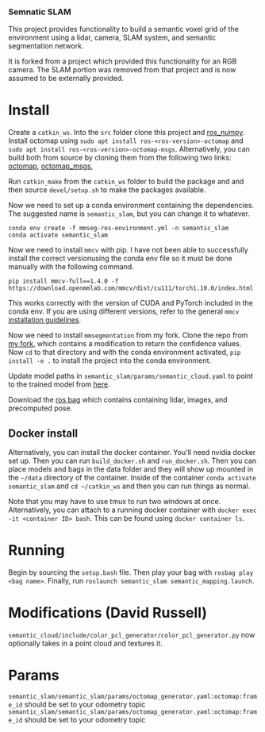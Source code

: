 ### Semnatic SLAM
This project provides functionality to build a semantic voxel grid of the environment using a lidar, camera, SLAM system, and semantic segmentation network.

It is forked from a project which provided this functionality for an RGB camera. The SLAM portion was removed from that project and is now assumed to be externally provided.

# Install
Create a `catkin_ws`. Into the `src` folder clone this project and [ros_numpy](https://github.com/eric-wieser/ros_numpy). Install octomap using `sudo apt install ros-<ros-version>-octomap` and `sudo apt install ros-<ros-version>-octomap-msgs`. Alternatively, you can build both from source by cloning them from the following two links: 
 [octomap](https://github.com/OctoMap/octomap), [octomap_msgs](https://github.com/OctoMap/octomap_msgs), 

Run `catkin_make` from the `catkin_ws` folder to build the package and and then source `devel/setup.sh` to make the packages available.

Now we need to set up a conda environment containing the dependencies. The suggested name is `semantic_slam`, but you can change it to whatever.
```
conda env create -f mmseg-ros-environment.yml -n semantic_slam 
conda activate semantic_slam 
```
Now we need to install `mmcv` with pip. I have not been able to successfully install the correct versionusing the conda env file so it must be done manually with the following command.
```
pip install mmcv-full==1.4.0 -f https://download.openmmlab.com/mmcv/dist/cu111/torch1.10.0/index.html
```
This works correctly with the version of CUDA and PyTorch included in the conda env. If you are using different versions, refer to the general `mmcv` [installation guidelines](https://mmcv.readthedocs.io/en/latest/get_started/installation.html). 

Now we need to install `mmsegmentation` from my fork. Clone the repo from [my fork](https://github.com/russelldj/mmsegmentation), which contains a modification to return the confidence values. Now `cd` to that directory and with the conda environment activated, `pip install -e .` to install the project into the conda environment.

Update model paths in `semantic_slam/params/semantic_cloud.yaml` to point to the trained model from [here](https://github.com/fyandun/SafeForest/tree/main/data/models).

Download the [ros bag](https://drive.google.com/file/d/1fvlerB5mmBoTpVeji7noYaOWlfmmDmXf/view?usp=sharing) which contains containing lidar, images, and precomputed pose.

## Docker install
Alternatively, you can install the docker container. You'll need nvidia docker set up. Then you can run `build_docker.sh` and `run_docker.sh`. Then you can place models and bags in the data folder and they will show up mounted in the `~/data` directory of the container. Inside of the container `conda activate semantic_slam` and `cd ~/catkin_ws` and then you can run things as normal.

Note that you may have to use tmux to run two windows at once. Alternatively, you can attach to a running docker container with `docker exec -it <container ID> bash`. This can be found using `docker container ls`.

# Running
Begin by sourcing the `setup.bash` file. Then play your bag with `rosbag play <bag name>`. Finally, run `roslaunch semantic_slam semantic_mapping.launch`.

# Modifications (David Russell)
`semantic_cloud/include/color_pcl_generator/color_pcl_generator.py` now optionally takes in a point cloud and textures it.

# Params
`semantic_slam/semantic_slam/params/octomap_generator.yaml:octomap:frame_id` should be set to your odometry topic
`semantic_slam/semantic_slam/params/octomap_generator.yaml:octomap:frame_id` should be set to your odometry topic
